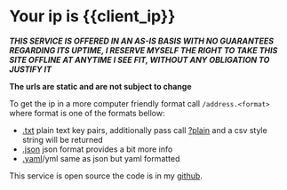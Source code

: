 # Your ip is **{{client_ip}}**

_**THIS SERVICE IS OFFERED IN AN AS-IS BASIS WITH NO GUARANTEES REGARDING ITS UPTIME,
I RESERVE MYSELF THE RIGHT TO TAKE THIS SITE OFFLINE AT ANYTIME I SEE FIT, WITHOUT ANY OBLIGATION TO JUSTIFY IT**_

**The urls are static and are not subject to change**

To get the ip in a more computer friendly format call `/address.<format>` where format is one of the formats bellow:
* [.txt](address.txt) plain text key pairs, additionally pass call [?plain](address.txt?plain) and a csv style string will be returned
* [.json](address.json) json format provides a bit more info
* [.yaml](address.yaml)/yml same as json but yaml formatted

This service is open source the code is in my [github](https://github.com/CardinalBytes/daemonize-me).